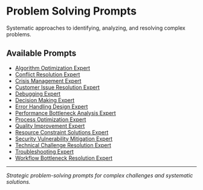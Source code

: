 # Problem Solving Prompts

Systematic approaches to identifying, analyzing, and resolving complex problems.

## Available Prompts

- [Algorithm Optimization Expert](./algorithm-optimization-expert.md)
- [Conflict Resolution Expert](./conflict-resolution-expert.md)
- [Crisis Management Expert](./crisis-management-expert.md)
- [Customer Issue Resolution Expert](./customer-issue-resolution-expert.md)
- [Debugging Expert](./debugging-expert.md)
- [Decision Making Expert](./decision-making-expert.md)
- [Error Handling Design Expert](./error-handling-design-expert.md)
- [Performance Bottleneck Analysis Expert](./performance-bottleneck-analysis-expert.md)
- [Process Optimization Expert](./process-optimization-expert.md)
- [Quality Improvement Expert](./quality-improvement-expert.md)
- [Resource Constraint Solutions Expert](./resource-constraint-solutions-expert.md)
- [Security Vulnerability Mitigation Expert](./security-vulnerability-mitigation-expert.md)
- [Technical Challenge Resolution Expert](./technical-challenge-resolution-expert.md)
- [Troubleshooting Expert](./troubleshooting-expert.md)
- [Workflow Bottleneck Resolution Expert](./workflow-bottleneck-resolution-expert.md)

---

*Strategic problem-solving prompts for complex challenges and systematic solutions.*